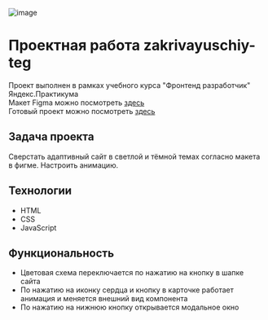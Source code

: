 ![image](https://github.com/DenisNasekin/zakrivayuschiy-teg-f/assets/140427738/7b39398e-029d-4690-80ee-81c00c4083c9)

# Проектная работа zakrivayuschiy-teg
Проект выполнен в рамках учебного курса "Фронтенд разработчик" Яндекс.Практикума<br>
Макет Figma можно посмотреть <a href = "https://www.figma.com/design/JQhPLs2COLIeZtAtlsBS34/%238-%3C%2F%D0%B7%D0%B0%D0%BA%D1%80%D1%8B%D0%B2%D0%B0%D1%8E%D1%89%D0%B8%D0%B9-%D1%82%D0%B5%D0%B3%3E?node-id=0-1&t=zXrf8ggMvQvRFdLC-0">здесь</a> <br>
Готовый проект можно посмотреть <a href = "https://denisnasekin.github.io/zakrivayuschiy-teg-f/">здесь</a> <br>

## Задача проекта
Сверстать адаптивный сайт в светлой и тёмной темах согласно макета в фигме. Настроить анимацию.

## Технологии
- HTML
- CSS
- JavaScript

## Функциональность 
- Цветовая схема переключается по нажатию на кнопку в шапке сайта
- По нажатию на иконку сердца и кнопку в карточке работает анимация и меняется внешний вид компонента
- По нажатию на нижнюю кнопку открывается модальное окно
